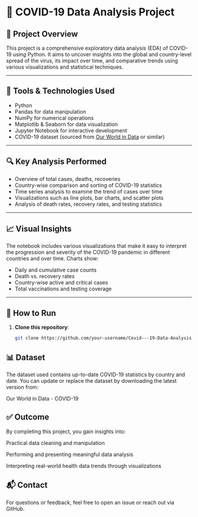 # 🦠 COVID-19 Data Analysis Project

## 📌 Project Overview

This project is a comprehensive exploratory data analysis (EDA) of COVID-19 using Python. It aims to uncover insights into the global and country-level spread of the virus, its impact over time, and comparative trends using various visualizations and statistical techniques.

---

## 🧰 Tools & Technologies Used

- Python  
- Pandas for data manipulation  
- NumPy for numerical operations  
- Matplotlib & Seaborn for data visualization  
- Jupyter Notebook for interactive development  
- COVID-19 dataset (sourced from [Our World in Data](https://ourworldindata.org/coronavirus) or similar)

---

## 🔍 Key Analysis Performed

- Overview of total cases, deaths, recoveries  
- Country-wise comparison and sorting of COVID-19 statistics  
- Time series analysis to examine the trend of cases over time  
- Visualizations such as line plots, bar charts, and scatter plots  
- Analysis of death rates, recovery rates, and testing statistics  

---

## 📈 Visual Insights

The notebook includes various visualizations that make it easy to interpret the progression and severity of the COVID-19 pandemic in different countries and over time. Charts show:

- Daily and cumulative case counts  
- Death vs. recovery rates  
- Country-wise active and critical cases  
- Total vaccinations and testing coverage  

---

## 📁 How to Run

1. **Clone this repository**:
   ```bash
   git clone https://github.com/your-username/Covid---19-Data-Analysis-Project.git
## 📊 Dataset
The dataset used contains up-to-date COVID-19 statistics by country and date. You can update or replace the dataset by downloading the latest version from:

Our World in Data - COVID-19

## ✅ Outcome
By completing this project, you gain insights into:

Practical data cleaning and manipulation

Performing and presenting meaningful data analysis

Interpreting real-world health data trends through visualizations

## 📬 Contact
For questions or feedback, feel free to open an issue or reach out via GitHub.
